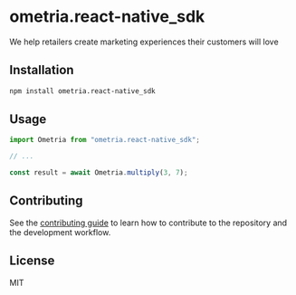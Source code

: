 # ometria.react-native_sdk

We help retailers create marketing experiences their customers will love

## Installation

```sh
npm install ometria.react-native_sdk
```

## Usage

```js
import Ometria from "ometria.react-native_sdk";

// ...

const result = await Ometria.multiply(3, 7);
```

## Contributing

See the [contributing guide](CONTRIBUTING.md) to learn how to contribute to the repository and the development workflow.

## License

MIT
